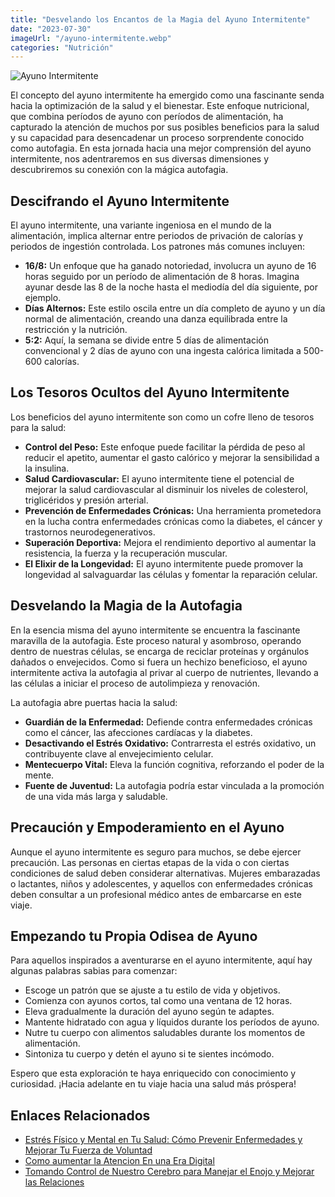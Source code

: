 ```yaml
---
title: "Desvelando los Encantos de la Magia del Ayuno Intermitente"
date: "2023-07-30"
imageUrl: "/ayuno-intermitente.webp"
categories: "Nutrición"
---
```



![Ayuno Intermitente](/ayuno-intermitente.webp)

El concepto del ayuno intermitente ha emergido como una fascinante senda hacia la optimización de la salud y el bienestar. Este enfoque nutricional, que combina períodos de ayuno con períodos de alimentación, ha capturado la atención de muchos por sus posibles beneficios para la salud y su capacidad para desencadenar un proceso sorprendente conocido como autofagia. En esta jornada hacia una mejor comprensión del ayuno intermitente, nos adentraremos en sus diversas dimensiones y descubriremos su conexión con la mágica autofagia.

## Descifrando el Ayuno Intermitente

El ayuno intermitente, una variante ingeniosa en el mundo de la alimentación, implica alternar entre periodos de privación de calorías y periodos de ingestión controlada. Los patrones más comunes incluyen:

- **16/8:** Un enfoque que ha ganado notoriedad, involucra un ayuno de 16 horas seguido por un período de alimentación de 8 horas. Imagina ayunar desde las 8 de la noche hasta el mediodía del día siguiente, por ejemplo.
- **Días Alternos:** Este estilo oscila entre un día completo de ayuno y un día normal de alimentación, creando una danza equilibrada entre la restricción y la nutrición.
- **5:2:** Aquí, la semana se divide entre 5 días de alimentación convencional y 2 días de ayuno con una ingesta calórica limitada a 500-600 calorías.

## Los Tesoros Ocultos del Ayuno Intermitente

Los beneficios del ayuno intermitente son como un cofre lleno de tesoros para la salud:

- **Control del Peso:** Este enfoque puede facilitar la pérdida de peso al reducir el apetito, aumentar el gasto calórico y mejorar la sensibilidad a la insulina.
- **Salud Cardiovascular:** El ayuno intermitente tiene el potencial de mejorar la salud cardiovascular al disminuir los niveles de colesterol, triglicéridos y presión arterial.
- **Prevención de Enfermedades Crónicas:** Una herramienta prometedora en la lucha contra enfermedades crónicas como la diabetes, el cáncer y trastornos neurodegenerativos.
- **Superación Deportiva:** Mejora el rendimiento deportivo al aumentar la resistencia, la fuerza y la recuperación muscular.
- **El Elixir de la Longevidad:** El ayuno intermitente puede promover la longevidad al salvaguardar las células y fomentar la reparación celular.

## Desvelando la Magia de la Autofagia

En la esencia misma del ayuno intermitente se encuentra la fascinante maravilla de la autofagia. Este proceso natural y asombroso, operando dentro de nuestras células, se encarga de reciclar proteínas y orgánulos dañados o envejecidos. Como si fuera un hechizo beneficioso, el ayuno intermitente activa la autofagia al privar al cuerpo de nutrientes, llevando a las células a iniciar el proceso de autolimpieza y renovación.

La autofagia abre puertas hacia la salud:

- **Guardián de la Enfermedad:** Defiende contra enfermedades crónicas como el cáncer, las afecciones cardíacas y la diabetes.
- **Desactivando el Estrés Oxidativo:** Contrarresta el estrés oxidativo, un contribuyente clave al envejecimiento celular.
- **Mentecuerpo Vital:** Eleva la función cognitiva, reforzando el poder de la mente.
- **Fuente de Juventud:** La autofagia podría estar vinculada a la promoción de una vida más larga y saludable.

## Precaución y Empoderamiento en el Ayuno

Aunque el ayuno intermitente es seguro para muchos, se debe ejercer precaución. Las personas en ciertas etapas de la vida o con ciertas condiciones de salud deben considerar alternativas. Mujeres embarazadas o lactantes, niños y adolescentes, y aquellos con enfermedades crónicas deben consultar a un profesional médico antes de embarcarse en este viaje.

## Empezando tu Propia Odisea de Ayuno

Para aquellos inspirados a aventurarse en el ayuno intermitente, aquí hay algunas palabras sabias para comenzar:

- Escoge un patrón que se ajuste a tu estilo de vida y objetivos.
- Comienza con ayunos cortos, tal como una ventana de 12 horas.
- Eleva gradualmente la duración del ayuno según te adaptes.
- Mantente hidratado con agua y líquidos durante los períodos de ayuno.
- Nutre tu cuerpo con alimentos saludables durante los momentos de alimentación.
- Sintoniza tu cuerpo y detén el ayuno si te sientes incómodo.

Espero que esta exploración te haya enriquecido con conocimiento y curiosidad. ¡Hacia adelante en tu viaje hacia una salud más próspera!

## Enlaces Relacionados

- [Estrés Físico y Mental en Tu Salud: Cómo Prevenir Enfermedades y Mejorar Tu Fuerza de Voluntad](https://abelardo.blog/posts/estres-fisico-y-mental)
- [Como aumentar la Atencion En una Era Digital](https://abelardo.blog/posts/aumentar-la-atencion) 
- [Tomando Control de Nuestro Cerebro para Manejar el Enojo y Mejorar las Relaciones](https://abelardo.blog/posts/manejar-el-enojo) 
